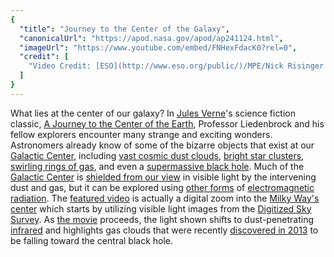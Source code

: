 ```yaml
---
{
  "title": "Journey to the Center of the Galaxy",
  "canonicalUrl": "https://apod.nasa.gov/apod/ap241124.html",
  "imageUrl": "https://www.youtube.com/embed/FNHexFdacK0?rel=0",
  "credit": [
    "Video Credit: [ESO](http://www.eso.org/public/)/MPE/Nick Risinger ([skysurvey.org](http://skysurvey.org/))/[VISTA](http://www.eso.org/public/teles-instr/surveytelescopes/vista.html)/J. Emerson/[Digitized Sky Survey 2](http://archive.eso.org/dss/dss)"
  ]
}
---
```


What lies at the center of our galaxy? In [Jules Verne](http://www.julesverne.ca/jvlinks.html)'s science fiction classic, [A Journey to the Center of the Earth](http://jv.gilead.org.il/wolcott/CE-allc/), Professor Liedenbrock and his fellow explorers encounter many strange and exciting wonders. Astronomers already know of some of the bizarre objects that exist at our [Galactic Center](https://apod.nasa.gov/apod/ap100831.html), including [vast cosmic dust clouds](https://apod.nasa.gov/apod/ap120106.html), [bright star clusters](https://apod.nasa.gov/apod/ap071219.html), [swirling rings of gas](https://apod.nasa.gov/apod/ap230403.html), and even a [supermassive black hole](https://apod.nasa.gov/apod/ap240401.html). Much of the [Galactic Center](https://apod.nasa.gov/apod/ap220202.html) is [shielded from our view](https://files.ctctcdn.com/3a7f39ae001/aedd7697-f09f-4b3a-8f7b-256d0a0389bc.jpg) in visible light by the intervening dust and gas, but it can be explored using [other forms](https://apod.nasa.gov/apod/ap030712.html) of [electromagnetic radiation](https://science.nasa.gov/ems/01_intro). The [featured video](http://www.eso.org/public/videos/eso1151d/) is actually a digital zoom into the [Milky Way's center](http://en.wikipedia.org/wiki/Sgr_A*) which starts by utilizing visible light images from the [Digitized Sky Survey](http://archive.eso.org/dss/dss). As [the movie](https://www.youtube.com/watch?v=FNHexFdacK0) proceeds, the light shown shifts to dust-penetrating [infrared](https://science.nasa.gov/ems/07_infraredwaves) and highlights gas clouds that were recently [discovered in 2013](http://www.universetoday.com/95982/gas-cloud-will-collide-with-our-galaxys-black-hole-in-2013/) to be falling toward the central black hole.
